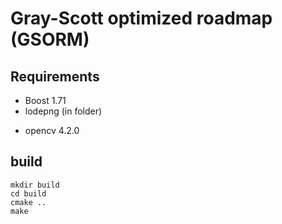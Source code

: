 # Gray-Scott optimized roadmap (GSORM)

## Requirements

- Boost 1.71
- lodepng (in folder)
<!-- - pytorch for cpp as in https://pytorch.org/cppdocs/installing.html 
    - memorize the folder
    - in CMakelists.txt, change the path in "set(CMAKE_PREFIX_PATH ..." to the folder you memorized -->
- opencv 4.2.0

## build

```
mkdir build
cd build
cmake ..
make
```